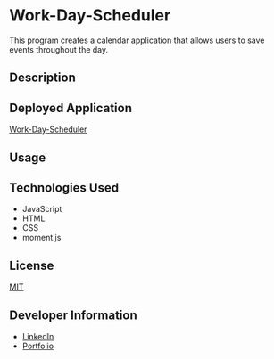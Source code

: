 # Work-Day-Scheduler
This program creates a calendar application that allows users to save events throughout the day.

## Description

## Deployed Application
[Work-Day-Scheduler](https://briceveyna.github.io/Work-Day-Scheduler/)

## Usage

## Technologies Used
- JavaScript
- HTML
- CSS
- moment.js

## License
[MIT](https://choosealicense.com/licenses/mit/)

## Developer Information
- [LinkedIn](https://www.linkedin.com/in/brice-veyna/)
- [Portfolio](https://briceveyna.github.io/Portfolio/)
